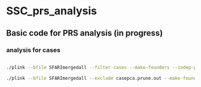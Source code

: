 # SSC_prs_analysis

## Basic code for PRS analysis (in progress)

### analysis for cases

```bash

./plink --bfile SFARImergedall --filter-cases --make-founders --indep-pairwise 100 50 0.2 --out casespca --threads 20

./plink --bfile SFARImergedall --exclude casepca.prune.out --make-founders --filter-cases --pca --out SSC_cases_pca --threads 20

```

